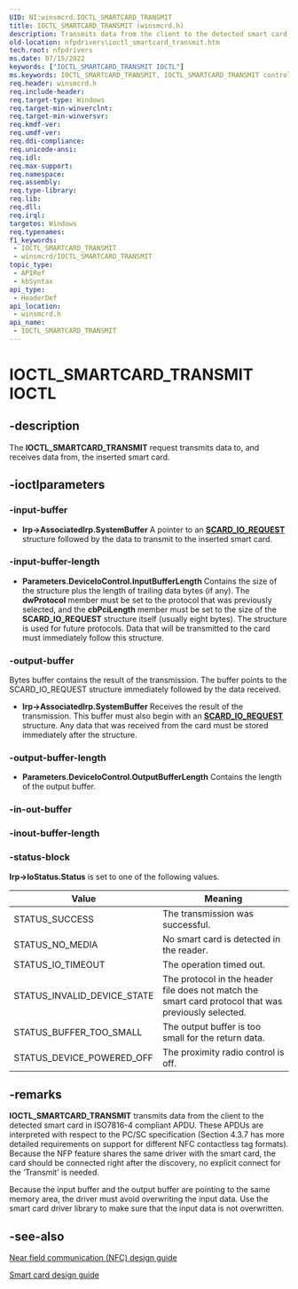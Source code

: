 ```yaml
---
UID: NI:winsmcrd.IOCTL_SMARTCARD_TRANSMIT
title: IOCTL_SMARTCARD_TRANSMIT (winsmcrd.h)
description: Transmits data from the client to the detected smart card in ISO7816-4 compliant APDU.
old-location: nfpdrivers\ioctl_smartcard_transmit.htm
tech.root: nfpdrivers
ms.date: 07/15/2022
keywords: ["IOCTL_SMARTCARD_TRANSMIT IOCTL"]
ms.keywords: IOCTL_SMARTCARD_TRANSMIT, IOCTL_SMARTCARD_TRANSMIT control, IOCTL_SMARTCARD_TRANSMIT control code [Near-Field Proximity Drivers], nfpdrivers.ioctl_smartcard_transmit, winsmcrd/IOCTL_SMARTCARD_TRANSMIT
req.header: winsmcrd.h
req.include-header: 
req.target-type: Windows
req.target-min-winverclnt: 
req.target-min-winversvr: 
req.kmdf-ver: 
req.umdf-ver: 
req.ddi-compliance: 
req.unicode-ansi: 
req.idl: 
req.max-support: 
req.namespace: 
req.assembly: 
req.type-library: 
req.lib: 
req.dll: 
req.irql: 
targetos: Windows
req.typenames: 
f1_keywords:
 - IOCTL_SMARTCARD_TRANSMIT
 - winsmcrd/IOCTL_SMARTCARD_TRANSMIT
topic_type:
 - APIRef
 - kbSyntax
api_type:
 - HeaderDef
api_location:
 - winsmcrd.h
api_name:
 - IOCTL_SMARTCARD_TRANSMIT
---
```


# IOCTL_SMARTCARD_TRANSMIT IOCTL

## -description

The **IOCTL_SMARTCARD_TRANSMIT** request transmits data to, and receives data from, the inserted smart card.

## -ioctlparameters

### -input-buffer

* **Irp->AssociatedIrp.SystemBuffer**
  A pointer to an [**SCARD_IO_REQUEST**](ns-winsmcrd-_scard_io_request.md) structure followed by the data to transmit to the inserted smart card.

### -input-buffer-length

* **Parameters.DeviceIoControl.InputBufferLength**
  Contains the size of the structure plus the length of trailing data bytes (if any). The **dwProtocol** member must be set to the protocol that was previously selected, and the **cbPciLength** member must be set to the size of the **SCARD_IO_REQUEST** structure itself (usually eight bytes). The structure is used for future protocols. Data that will be transmitted to the card must immediately follow this structure.

### -output-buffer

Bytes buffer contains the result of the transmission. The buffer points to the SCARD_IO_REQUEST structure immediately followed by the data received.

* **Irp->AssociatedIrp.SystemBuffer**
  Receives the result of the transmission. This buffer must also begin with an [**SCARD_IO_REQUEST**](ns-winsmcrd-_scard_io_request.md) structure. Any data that was received from the card must be stored immediately after the structure.

### -output-buffer-length

* **Parameters.DeviceIoControl.OutputBufferLength**
  Contains the length of the output buffer.

### -in-out-buffer

### -inout-buffer-length

### -status-block

**Irp->IoStatus.Status** is set to one of the following values.

| Value | Meaning |
| ----- | ------- |
| STATUS_SUCCESS              | The transmission was successful. |
| STATUS_NO_MEDIA             | No smart card is detected in the reader. |
| STATUS_IO_TIMEOUT           | The operation timed out. |
| STATUS_INVALID_DEVICE_STATE | The protocol in the header file does not match the smart card protocol that was previously selected. |
| STATUS_BUFFER_TOO_SMALL     | The output buffer is too small for the return data. |
| STATUS_DEVICE_POWERED_OFF   | The proximity radio control is off. |

## -remarks

**IOCTL_SMARTCARD_TRANSMIT** transmits data from the client to the detected smart card in ISO7816-4 compliant APDU. These APDUs are interpreted with respect to the PC/SC specification (Section 4.3.7 has more detailed requirements on support for different NFC contactless tag formats). Because the NFP feature shares the same driver with the smart card, the card should be connected right after the discovery, no explicit connect for the ‘Transmit’ is needed.

Because the input buffer and the output buffer are pointing to the same memory area, the driver must avoid overwriting the input data. Use the smart card driver library to make sure that the input data is not overwritten.

## -see-also

[Near field communication (NFC) design guide](/windows-hardware/drivers/nfc/)

[Smart card design guide](/windows-hardware/drivers/nfc/design-guide-smart-card)
